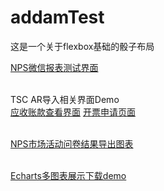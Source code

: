 # addamTest
这是一个关于flexbox基础的骰子布局
</br>

[NPS微信报表测试界面](http://w100199308.github.io/addamTest/NPSResultPage.html)
</br>
</br>

TSC AR导入相关界面Demo
</br>
[应收账款查看界面](http://w100199308.github.io/addamTest/baxterPreSales/investorQuery.html)
[开票申请页面](http://w100199308.github.io/addamTest/baxterPreSales/projectStandards.html)
</br>
</br>

[NPS市场活动问卷结果导出图表](http://w100199308.github.io/addamTest/NPSSvrveyEndDemoPage.html)
</br>
</br>

[Echarts多图表展示下载demo](http://w100199308.github.io/addamTest/MultiReportDemo.html)
</br>
</br>
